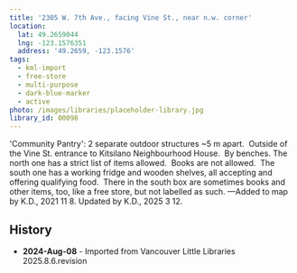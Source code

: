 ```yaml
---
title: '2305 W. 7th Ave., facing Vine St., near n.w. corner'
location:
  lat: 49.2659044
  lng: -123.1576351
  address: '49.2659, -123.1576'
tags:
  - kml-import
  - free-store
  - multi-purpose
  - dark-blue-marker
  - active
photo: /images/libraries/placeholder-library.jpg
library_id: 00098
---
```

'Community Pantry': 2 separate outdoor structures ~5 m apart.  Outside of the Vine St. entrance to Kitsilano Neighbourhood House.  
By benches.
The north one has a strict list of items allowed.  Books are not allowed.  
The south one has a working fridge and wooden shelves, all accepting and offering qualifying food.  
There in the south box are sometimes books and other items, too, like a free store, but not labelled as such.
—Added to map by K.D., 2021 11 8.
Updated by K.D., 2025 3 12.

## History
- **2024-Aug-08** - Imported from Vancouver Little Libraries 2025.8.6.revision
